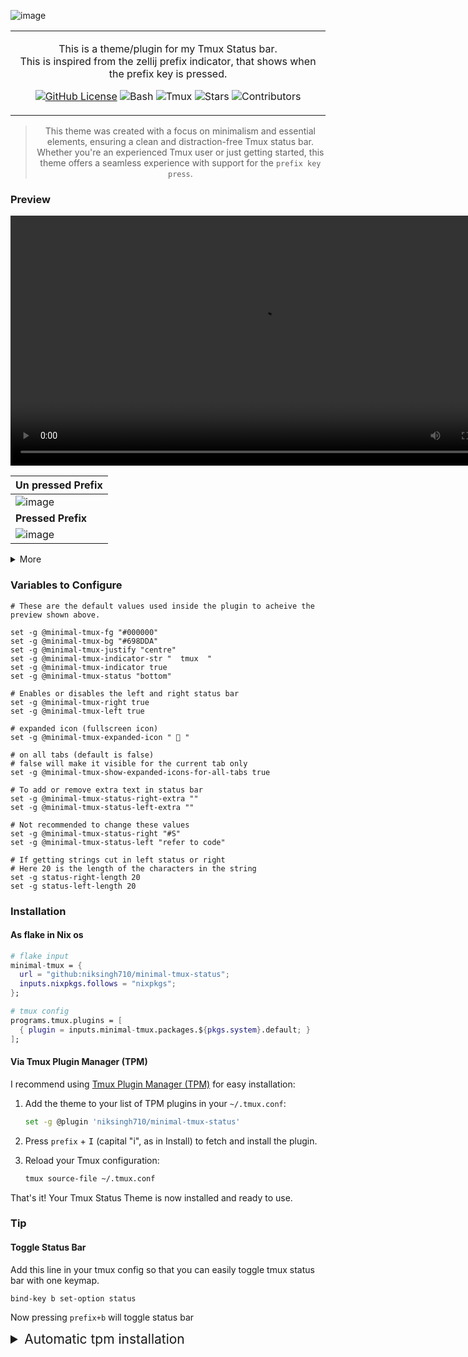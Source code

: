 <p align="center" style="color:grey">

![image](https://github.com/niksingh710/minimal-tmux-status/assets/60490474/f689e7c8-f081-421e-a7f4-3108f9a870eb)

<div align="center">

<table>
<tbody>
<td align="center">
<img width="2000" height="0"><br>

This is a theme/plugin for my Tmux Status bar.<br>
This is inspired from the zellij prefix indicator, that shows when the prefix key is pressed.<br>

[![GitHub License](https://img.shields.io/badge/license-MIT-blue.svg)](LICENSE)
![Bash](https://img.shields.io/badge/language-Bash-4EAA25.svg)
![Tmux](https://img.shields.io/badge/Tmux-3BBECC.svg)
![Stars](https://img.shields.io/github/stars/niksingh710/minimal-tmux-status.svg)
![Contributors](https://img.shields.io/github/contributors/niksingh710/minimal-tmux-status.svg)

<img width="2000" height="0">
</td>
</tbody>
</table>

> This theme was created with a focus on minimalism and essential elements, ensuring a clean and distraction-free Tmux status bar. Whether you're an experienced Tmux user or just getting started, this theme offers a seamless experience with support for the `prefix key press`.

</div>
</p>

### Preview

<p align="center" style="color:grey">
<div align="center">

<video width="800" autoplay loop src="https://github.com/niksingh710/minimal-tmux-status/assets/60490474/5d5cece0-5edf-4035-bb2d-c46868c357d1"></video>

| Un pressed Prefix                                                                                                 |
| ----------------------------------------------------------------------------------------------------------------- |
| ![image](https://github.com/niksingh710/minimal-tmux-status/assets/60490474/a7783229-cd8c-435d-8bf5-fa7ffa3f43ea) |
| **Pressed Prefix**                                                                                                |
| ![image](https://github.com/niksingh710/minimal-tmux-status/assets/60490474/831113d7-6ba5-43f6-908b-2158b99f0ffe) |

</div>
</p>

  <details>
    <summary>More</summary>

![output](https://github.com/niksingh710/minimal-tmux-status/assets/60490474/d12e544b-3d4a-43a4-93fc-cf767201b761)

  </details>

### Variables to Configure

```
# These are the default values used inside the plugin to acheive the preview shown above.

set -g @minimal-tmux-fg "#000000"
set -g @minimal-tmux-bg "#698DDA"
set -g @minimal-tmux-justify "centre"
set -g @minimal-tmux-indicator-str "  tmux  "
set -g @minimal-tmux-indicator true
set -g @minimal-tmux-status "bottom"

# Enables or disables the left and right status bar
set -g @minimal-tmux-right true
set -g @minimal-tmux-left true

# expanded icon (fullscreen icon)
set -g @minimal-tmux-expanded-icon " 󰊓 "

# on all tabs (default is false)
# false will make it visible for the current tab only
set -g @minimal-tmux-show-expanded-icons-for-all-tabs true

# To add or remove extra text in status bar
set -g @minimal-tmux-status-right-extra ""
set -g @minimal-tmux-status-left-extra ""

# Not recommended to change these values
set -g @minimal-tmux-status-right "#S"
set -g @minimal-tmux-status-left "refer to code"

# If getting strings cut in left status or right
# Here 20 is the length of the characters in the string
set -g status-right-length 20
set -g status-left-length 20
```

### Installation

#### As flake in Nix os

```nix
# flake input
minimal-tmux = {
  url = "github:niksingh710/minimal-tmux-status";
  inputs.nixpkgs.follows = "nixpkgs";
};

# tmux config
programs.tmux.plugins = [
  { plugin = inputs.minimal-tmux.packages.${pkgs.system}.default; }
];
```

#### Via Tmux Plugin Manager (TPM)

I recommend using [Tmux Plugin Manager (TPM)](https://github.com/tmux-plugins/tpm) for easy installation:

1. Add the theme to your list of TPM plugins in your `~/.tmux.conf`:

   ```bash
   set -g @plugin 'niksingh710/minimal-tmux-status'
   ```

2. Press `prefix` + <kbd>I</kbd> (capital "i", as in Install) to fetch and install the plugin.

3. Reload your Tmux configuration:

   ```bash
   tmux source-file ~/.tmux.conf
   ```

That's it! Your Tmux Status Theme is now installed and ready to use.

### Tip

#### Toggle Status Bar

Add this line in your tmux config so that you can easily toggle tmux status bar with one keymap.

```
bind-key b set-option status
```

Now pressing `prefix+b` will toggle status bar

<details>

<summary style="font-weigth: bold; font-size: 21px;"> Automatic tpm installation </summary>

One of the first things we do on a new machine is cloning our dotfiles. Not everything comes with them though, so for example `tpm` most likely won't be installed.

If you want to install `tpm` and plugins automatically when tmux is started, put the following snippet in `.tmux.conf` before the final `run '~/.tmux/plugins/tpm/tpm'`:

```
if "test ! -d ~/.tmux/plugins/tpm" \
   "run 'git clone https://github.com/tmux-plugins/tpm ~/.tmux/plugins/tpm && ~/.tmux/plugins/tpm/bin/install_plugins'"
```

</details>
